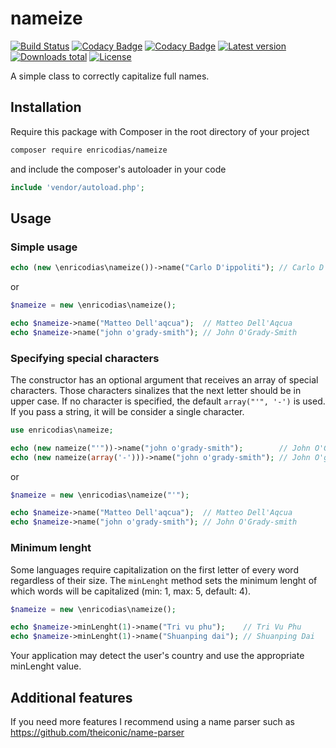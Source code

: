 # nameize

[![Build Status](https://travis-ci.com/enricodias/nameize.svg?branch=master)](https://travis-ci.com/enricodias/nameize)
[![Codacy Badge](https://api.codacy.com/project/badge/Coverage/ce9cfa2739534021a15aebfb7037ef1d)](https://www.codacy.com/manual/enricodias/nameize?utm_source=github.com&utm_medium=referral&utm_content=enricodias/nameize&utm_campaign=Badge_Coverage)
[![Codacy Badge](https://api.codacy.com/project/badge/Grade/ce9cfa2739534021a15aebfb7037ef1d)](https://www.codacy.com/manual/enricodias/nameize?utm_source=github.com&amp;utm_medium=referral&amp;utm_content=enricodias/nameize&amp;utm_campaign=Badge_Grade)
[![Latest version](http://img.shields.io/packagist/v/enricodias/nameize.svg)](https://packagist.org/packages/enricodias/nameize)
[![Downloads total](http://img.shields.io/packagist/dt/enricodias/nameize.svg)](https://packagist.org/packages/enricodias/nameize)
[![License](http://img.shields.io/packagist/l/enricodias/nameize.svg)](https://github.com/enricodias/nameize/blob/master/LICENSE.md)

A simple class to correctly capitalize full names.

## Installation

Require this package with Composer in the root directory of your project

```bash
composer require enricodias/nameize
```

and include the composer's autoloader in your code

```php
include 'vendor/autoload.php';
```


## Usage

### Simple usage

```php
echo (new \enricodias\nameize())->name("Carlo D'ippoliti"); // Carlo D'Ippoliti
```

or

```php
$nameize = new \enricodias\nameize();

echo $nameize->name("Matteo Dell'aqcua");  // Matteo Dell'Aqcua
echo $nameize->name("john o'grady-smith"); // John O'Grady-Smith
```

### Specifying special characters

The constructor has an optional argument that receives an array of special characters. Those characters sinalizes that the next letter should be in upper case. If no character is specified, the default ```array("'", '-')``` is used. If you pass a string, it will be consider a single character.

```php
use enricodias\nameize;

echo (new nameize("'"))->name("john o'grady-smith");        // John O'Grady-smith
echo (new nameize(array('-')))->name("john o'grady-smith"); // John O'grady-Smith
```

or 

```php
$nameize = new \enricodias\nameize("'");

echo $nameize->name("Matteo Dell'aqcua");  // Matteo Dell'Aqcua
echo $nameize->name("john o'grady-smith"); // John O'Grady-smith
```

### Minimum lenght

Some languages require capitalization on the first letter of every word regardless of their size. The ```minLenght``` method sets the minimum lenght of which words will be capitalized (min: 1, max: 5, default: 4).

```php
$nameize = new \enricodias\nameize();

echo $nameize->minLenght(1)->name("Tri vu phu");    // Tri Vu Phu
echo $nameize->minLenght(1)->name("Shuanping dai"); // Shuanping Dai
```

Your application may detect the user's country and use the appropriate minLenght value.

## Additional features

If you need more features I recommend using a name parser such as <https://github.com/theiconic/name-parser>
